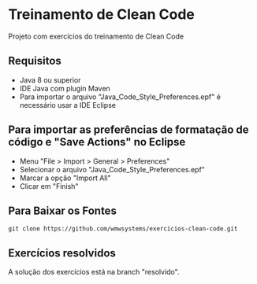 # Treinamento de Clean Code

Projeto com exercícios do treinamento de Clean Code

## Requisitos ##

- Java 8 ou superior
- IDE Java com plugin Maven
- Para importar o arquivo "Java_Code_Style_Preferences.epf" é necessário usar a IDE Eclipse

## Para importar as preferências de formatação de código e "Save Actions" no Eclipse ##

- Menu "File > Import > General > Preferences"
- Selecionar o arquivo "Java_Code_Style_Preferences.epf"
- Marcar a opção "Import All"
- Clicar em "Finish"

## Para Baixar os Fontes

```
git clone https://github.com/wmwsystems/exercicios-clean-code.git
```

## Exercícios resolvidos

A solução dos exercícios está na branch "resolvido".